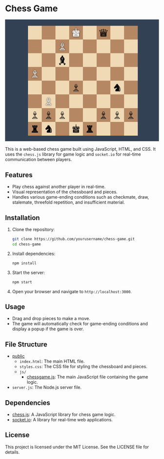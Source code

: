 # Chess Game

![ss](/image.png)

This is a web-based chess game built using JavaScript, HTML, and CSS. It uses the `chess.js` library for game logic and `socket.io` for real-time communication between players.

## Features

- Play chess against another player in real-time.
- Visual representation of the chessboard and pieces.
- Handles various game-ending conditions such as checkmate, draw, stalemate, threefold repetition, and insufficient material.

## Installation

1. Clone the repository:

    ```bash
    git clone https://github.com/yourusername/chess-game.git
    cd chess-game
    ```

2. Install dependencies:

    ```bash
    npm install
    ```

3. Start the server:

    ```bash
    npm start
    ```

4. Open your browser and navigate to `http://localhost:3000`.

## Usage

- Drag and drop pieces to make a move.
- The game will automatically check for game-ending conditions and display a popup if the game is over.

## File Structure

- [public](http://_vscodecontentref_/0)
  - `index.html`: The main HTML file.
  - `styles.css`: The CSS file for styling the chessboard and pieces.
  - `js/`
    - [chessgame.js](http://_vscodecontentref_/1): The main JavaScript file containing the game logic.
- `server.js`: The Node.js server file.

## Dependencies

- [chess.js](http://_vscodecontentref_/2): A JavaScript library for chess game logic.
- [socket.io](http://_vscodecontentref_/3): A library for real-time web applications.

## License

This project is licensed under the MIT License. See the LICENSE file for details.